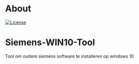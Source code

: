 # About
[![License][license-badge]][license]

# Siemens-WIN10-Tool
Tool om oudere siemens software te installeren op windows 10















[license-badge]: https://img.shields.io/github/license/reinveenstra/Siemens-WIN10-Tool.svg?style=flat-square
[license]: https://github.com/reinveenstra/Siemens-WIN10-Tool/blob/master/LICENSE
